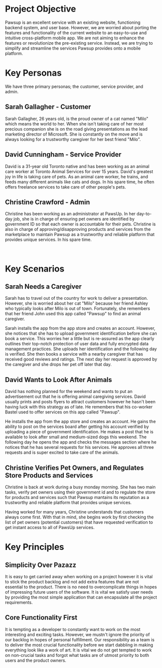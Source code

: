 # Project Objective

Pawsup is an excellent service with an existing website, functioning backend system, and user base. However, we are worried about porting the features and functionality of the current website to an easy-to-use and intuitive cross-platform mobile app. We are not aiming to enhance the features or revolutionize the pre-existing service. Instead, we are trying to simplify and streamline the services Pawsup provides onto a mobile platform. 

# Key Personas

We have three primary personas; the customer, service provider, and admin.

## Sarah Gallagher - Customer

Sarah Gallagher, 26 years old, is the proud owner of a cat named "Milo" which means the world to her. When she isn't taking care of her most precious companion she is on the road giving presentations as the lead marketing director of Microsoft. She is constantly on the move and is always looking for a trustworthy caregiver for her best friend "Milo".

## David Cunningham - Service Provider

David is a 31-year old Toronto native and has been working as an animal care worker at Toronto Animal Services for over 15 years. David's greatest joy in life is taking care of pets. As an animal care worker, he trains, and feeds many different animals like cats and dogs. In his spare time, he often offers freelance services to take care of other people's pets. 

## Christine Crawford - Admin

Christine has been working as an administrator at PawsUp. In her day-to-day job, she is in charge of ensuring pet owners are identified by government ID so that each owner is accountable for their pets. Christine is also in charge of approving/disapproving products and services from the marketplace to maintain Pawsup as a trustworthy and reliable platform that provides unique services. In his spare time.

<br />

# Key Scenarios
## Sarah Needs a Caregiver
Sarah has to travel out of the country for work to deliver a presentation. However, she is worried about her cat "Milo" because her friend Ashley who typically looks after Milo is out of town. Fortunately, she remembers that her friend John used this app called "Pawsup" to find an animal caregiver.

Sarah installs the app from the app store and creates an account. However, she notices that she has to upload government identification before she can book a service. This worries her a little but is re-assured as the app clearly outlines their top-notch protection of user data and fully encrypted data management practices. She uploads her identification and the following day is verified. She then books a service with a nearby caregiver that has received good reviews and ratings. The next day her request is approved by the caregiver and she drops her pet off later that day.

## David Wants to Look After Animals
David has nothing planned for the weekend and wants to put an advertisement out that he is offering animal caregiving services. David usually prints and posts flyers to attract customers however he hasn't been having luck with this strategy as of late. He remembers that his co-worker Bastel used to offer services on this app called "Pawsup". 

He installs the app from the app store and creates an account. He gains the ability to post on the services board after getting his account verified by uploading a piece of government identification. He makes a post that he is available to look after small and medium-sized dogs this weekend. The following day he opens the app and checks the messages section where he notices that he has several requests for his services. He approves all three requests and is super excited to take care of the animals.

## Christine Verifies Pet Owners, and Regulates Store Products and Services
Christine is back at work during a busy monday morning. She has two main tasks, verify pet owners using their government id and to regulate the store for products and services such that Pawsup mantains its reputation as a trustworthy and reliable platform that provides unique services.

Having worked for many years, Christine understands that customers always come first. With that in mind, she begins work by first checking the list of pet owners (potential customers) that have requested verification to get instant access to all of PawsUp services. 

# Key Principles

## Simplicity Over Pazazz
It is easy to get carried away when working on a project however it is vital to stick the product backlog and not add extra features that are not essential to the product. There is no need to overcomplicate things in hopes of impressing future users of the software. It is vital we satisfy user needs by providing the most simple application that can encapsulate all the project requirements.

## Core Functionality First
It is tempting as a developer to constantly want to work on the most interesting and exciting tasks. However, we mustn't ignore the priority of our backlog in hopes of personal fulfillment. Our responsibility as a team is to deliver the most crucial functionality before we start dabbling in making everything look like a work of art. It is vital we do not get tempted to work on non-crucial tasks and forgot what tasks are of utmost priority to both users and the product owners.